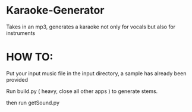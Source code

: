 # Karaoke-Generator
Takes in an mp3, generates a karaoke not only for vocals but also for instruments

# HOW TO:
Put your input music file in the input directory, a sample has already been provided

Run build.py ( heavy, close all other apps ) to generate stems.

then run getSound.py
